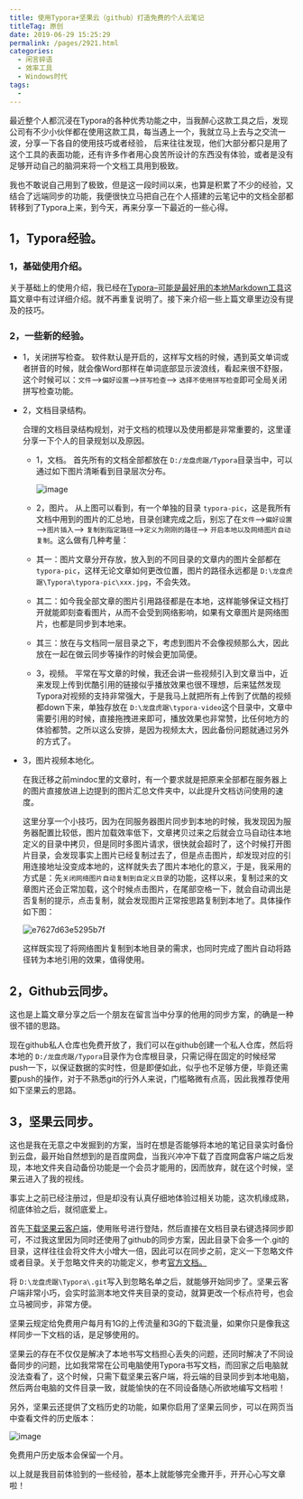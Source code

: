 ```yaml
---
title: 使用Typora+坚果云（github）打造免费的个人云笔记
titleTag: 原创
date: 2019-06-29 15:25:29
permalink: /pages/2921.html
categories:
  - 闲言碎语
  - 效率工具
  - Windows时代
tags:
  - 
---
```


最近整个人都沉浸在Typora的各种优秀功能之中，当我醉心这款工具之后，发现公司有不少小伙伴都在使用这款工具，每当遇上一个，我就立马上去与之交流一波，分享一下各自的使用技巧或者经验， 后来往往发现，他们大部分都只是用了这个工具的表面功能，还有许多作者用心良苦所设计的东西没有体验，或者是没有足够开动自己的脑洞来将一个文档工具用到极致。

我也不敢说自己用到了极致，但是这一段时间以来，也算是积累了不少的经验，又结合了远端同步的功能，我便很快立马把自己在个人搭建的云笔记中的文档全部都转移到了Typora上来，到今天，再来分享一下最近的一些心得。

## 1，Typora经验。

### 1，基础使用介绍。

关于基础上的使用介绍，我已经在[Typora–可能是最好用的本地Markdown工具](https://wiki.eryajf.net/pages/2852.html)这篇文章中有过详细介绍。就不再重复说明了。接下来介绍一些上篇文章里边没有提及的技巧。

### 2，一些新的经验。

- 1，关闭拼写检查。
  软件默认是开启的，这样写文档的时候，遇到英文单词或者拼音的时候，就会像Word那样在单词底部显示波浪线，看起来很不舒服，这个时候可以：`文件`—>`偏好设置`—>`拼写检查`–> `选择不使用拼写检查`即可全局关闭拼写检查功能。

- 2，文档目录结构。

  合理的文档目录结构规划，对于文档的梳理以及使用都是非常重要的，这里谨分享一下个人的目录规划以及原因。

  - 1，文档。
    首先所有的文档全部都放在 `D:/龙盘虎踞/Typora`目录当中，可以通过如下图片清晰看到目录层次分布。

    ![image](http://t.eryajf.net/imgs/2021/09/53bee3d9380af863.jpg)

  - 2，图片。
    从上图可以看到，有一个单独的目录 `typora-pic`，这是我所有文档中用到的图片的汇总地，目录创建完成之后，别忘了在`文件`—>`偏好设置`—>`图片插入`–> `复制到指定路径`–>`定义为刚刚的路径`–> `开启本地以及网络图片自动复制`。这么做有几种考量：

  - 其一：图片文章分开存放，放入到的不同目录的文章内的图片全部都在`typora-pic`，这样无论文章如何更改位置，图片的路径永远都是 `D:\龙盘虎踞\Typora\typora-pic\xxx.jpg`，不会失效。

  - 其二：如今我全部文章的图片引用路径都是在本地，这样能够保证文档打开就能即刻查看图片，从而不会受到网络影响，如果有文章图片是网络图片，也都是同步到本地来。

  - 其三：放在与文档同一层目录之下，考虑到图片不会像视频那么大，因此放在一起在做云同步等操作的时候会更加简便。

  - 3，视频。
    平常在写文章的时候，我还会讲一些视频引入到文章当中，近来发现上传到优酷引用的链接似乎播放效果也很不理想，后来猛然发现Typora对视频的支持非常强大，于是我马上就把所有上传到了优酷的视频都down下来，单独存放在 `D:\龙盘虎踞\typora-video`这个目录中，文章中需要引用的时候，直接拖拽进来即可，播放效果也非常赞，比任何地方的体验都赞。之所以这么安排，是因为视频太大，因此备份问题就通过另外的方式了。

- 3，图片视频本地化。

  在我迁移之前mindoc里的文章时，有一个要求就是把原来全部都在服务器上的图片直接放进上边提到的图片汇总文件夹中，以此提升文档访问使用的速度。

  这里分享一个小技巧，因为在同服务器图片同步到本地的时候，我发现因为服务器配置比较低，图片加载效率低下，文章拷贝过来之后就会立马自动往本地定义的目录中拷贝，但是同时多图片请求，很快就会超时了，这个时候打开图片目录，会发现事实上图片已经复制过去了，但是点击图片，却发现对应的引用连接地址没变成本地的，这样就失去了图片本地化的意义，于是，我采用的方式是：先`关闭网络图片自动复制到自定义目录`的功能，这样以来，复制过来的文章图片还会正常加载，这个时候点击图片，在尾部空格一下，就会自动调出是否复制的提示，点击复制，就会发现图片正常按思路复制到本地了。具体操作如下图：

  ![e7627d63e5295b7f](http://t.eryajf.net/imgs/2021/09/e7627d63e5295b7f.gif)

  

  这样既实现了将网络图片复制到本地目录的需求，也同时完成了图片自动将路径转为本地引用的效果，值得使用。

## 2，Github云同步。

这也是上篇文章分享之后一个朋友在留言当中分享的他用的同步方案，的确是一种很不错的思路。

现在github私人仓库也免费开放了，我们可以在github创建一个私人仓库，然后将本地的 `D:/龙盘虎踞/Typora`目录作为仓库根目录，只需记得在固定的时候经常push一下，以保证数据的实时性，但是即便如此，似乎也不足够方便，毕竟还需要push的操作，对于不熟悉git的行外人来说，门槛略微有点高，因此我推荐使用如下坚果云的思路。

## 3，坚果云同步。

这也是我在无意之中发掘到的方案，当时在想是否能够将本地的笔记目录实时备份到云盘，最开始自然想到的是百度网盘，当我兴冲冲下载了百度网盘客户端之后发现，本地文件夹自动备份功能是一个会员才能用的，因而放弃，就在这个时候，坚果云进入了我的视线。

事实上之前已经注册过，但是却没有认真仔细地体验过相关功能，这次机缘成熟，彻底体验之后，就彻底爱上。

首先[下载坚果云客户端](https://www.jianguoyun.com/static/exe/installer/NutstoreWindowsInstaller.exe)，使用账号进行登陆，然后直接在文档目录右键选择同步即可，不过我这里因为同时还使用了github的同步方案，因此目录下会多一个.git的目录，这样往往会将文件大小增大一倍，因此可以在同步之前，定义一下忽略文件或者目录。关于忽略文件夹的功能定义，参考[官方文档。](http://help.jianguoyun.com/?p=1825)

将 `D:\龙盘虎踞\Typora\.git`写入到忽略名单之后，就能够开始同步了。坚果云客户端非常小巧，会实时监测本地文件夹目录的变动，就算更改一个标点符号，也会立马被同步，非常方便。

坚果云规定给免费用户每月有1G的上传流量和3G的下载流量，如果你只是像我这样同步一下文档的话，是足够使用的。

坚果云的存在不仅仅是解决了本地书写文档担心丢失的问题，还同时解决了不同设备同步的问题，比如我常常在公司电脑使用Typora书写文档，而回家之后电脑就没法查看了，这个时候，只需下载坚果云客户端，将云端的目录同步到本地电脑，然后两台电脑的文件目录一致，就能愉快的在不同设备随心所欲地编写文档啦！

另外，坚果云还提供了文档历史的功能，如果你启用了坚果云同步，可以在网页当中查看文件的历史版本：

![image](http://t.eryajf.net/imgs/2021/09/72569a590ec4e17d.jpg)

免费用户历史版本会保留一个月。

以上就是我目前体验到的一些经验，基本上就能够完全撒开手，开开心心写文章啦！
